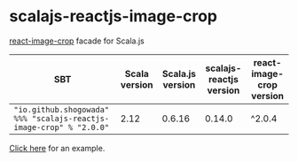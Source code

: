 # scalajs-reactjs-image-crop

[react-image-crop](https://github.com/DominicTobias/react-image-crop) facade for Scala.js

|SBT|Scala version|Scala.js version|scalajs-reactjs version|react-image-crop version|
|---|---|---|---|---|
|`"io.github.shogowada" %%% "scalajs-reactjs-image-crop" % "2.0.0"`|2.12|0.6.16|0.14.0|^2.0.4|

[Click here](/example/src/main/scala/io/github/shogowada/scalajs/reactjs/image/crop/example/Main.scala) for an example.
